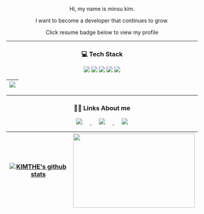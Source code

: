 <div align=center>
  
Hi, my name is minsu kim.

I want to become a developer that continues to grow.

Click resume badge below to view my profile


</div>

---

<div align=center>
<h3>💻 Tech Stack </h3>
<img src="https://img.shields.io/badge/kotlin-7F52FF?style=flat-square&logo=kotlin&logoColor=white"/></a>
<img src="https://img.shields.io/badge/Android-3DDC84?style=flat-square&logo=Android&logoColor=white"/></a>
<img src="https://img.shields.io/badge/Spring Boot-6DB33F?style=flat-square&logo=Spring Boot&logoColor=white"/></a>
<img src="https://img.shields.io/badge/python-3776AB?style=flat-square&logo=Python&logoColor=white"/></a>
<img src="https://img.shields.io/badge/C-A8B9CC?style=flat-square&logo=C&logoColor=white"/></a>

<br/>

| <a href="https://github.com/KIMTHE/github-readme-stats"><img align="center" src="https://github-readme-stats.vercel.app/api/top-langs/?username=KIMTHE&layout=compact&theme=buefy&hide_border=true" /></a>|
|--|

</div>

---

<div align=center>
<h3>👨‍💻 Links About me </h3>

<a href="https://www.linkedin.com/in/minsu-kim-123382123/">
    <img 
        src="https://img.shields.io/badge/-Resume-00A98F?style=flat-square&logo=About.me&logoColor=white&link=https://programmers.co.kr/pr/kcms2369_4704"
        style="height : auto; margin-left : 20px; margin-right : 20px;"/>
</a>  
<a href="https://www.linkedin.com/in/minsu-kim-123382123/">
    <img 
        src="https://img.shields.io/badge/-LinkedIn-blue?style=flat-square&logo=Linkedin&logoColor=white&link=https://www.linkedin.com/in/minsu-kim-123382123/"
        style="height : auto; margin-left : 20px; margin-right : 20px;"/>
</a>

<a href="mailto:kcms2369@naver.com">
    <img 
        src="https://img.shields.io/badge/Gmail-d14836?style=flat-square&logo=Gmail&logoColor=white&link=mailto:kcms2369@naver.com"
        style="height : auto; margin-left : 20px; margin-right : 20px;"/>
</a>

| <a href="https://github.com/KIMTHE/github-readme-stats"><img align="center" src="https://github-readme-stats.vercel.app/api?username=KIMTHE&show_icons=true&include_all_commits=true&theme=buefy&hide_border=true" alt="KIMTHE's github stats" /></a> | <a href="https://solved.ac/kcms2369"><img height="195px" width="320px" src="http://mazassumnida.wtf/api/v2/generate_badge?boj=kcms2369" /></a>|
| ------------- | ------------- |

</div>
  
